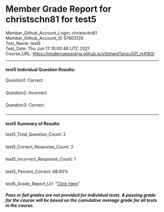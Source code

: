 # Member Grade Report for christschn81 for test5  
   
Member_Github_Account_Login: christschn81  
Member_Github_Account_ID 57803126  
Test_Name: test5  
Test_Date: Thu Jun 17 10:00:48 UTC 2021  
Course_URL: https://modernappsninja.github.io/vSphereTanzu301_vt4163/  
   
---  
#### test5 Individual Question Results:  
Question1: Correct  
#####  
Question2: Incorrect  
#####  
Question3: Correct  
#####  
---  
#### test5 Summary of Results:  
test5_Total_Question_Count: 2  
#####  
test5_Correct_Response_Count: 2  
#####  
test5_Incorrect_Response_Count: 1  
#####  
test5_Percent_Correct: 66.00%  
#####  
test5_Grade_Report_Url: "[Click Here](https://github.com/modernappsninjas/christschn81/blob/main/static/userdata/courses/vSphereTanzu301_vt4163/grade_report.pr290.test5.md)"
##### Pass or fail grades are not provided for individual tests. A passing grade for the course will be based on the cumulative average grade for all tests in the course.  
